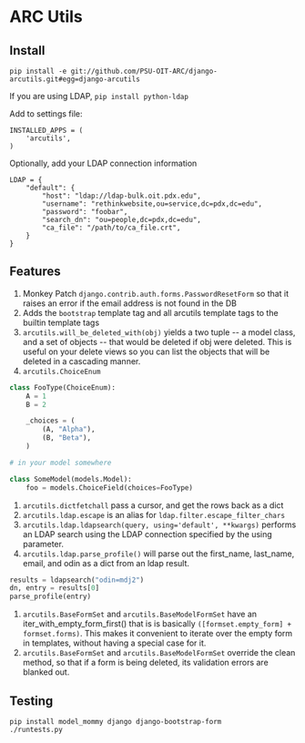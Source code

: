 # ARC Utils

## Install

    pip install -e git://github.com/PSU-OIT-ARC/django-arcutils.git#egg=django-arcutils

If you are using LDAP, `pip install python-ldap`

Add to settings file:

    INSTALLED_APPS = (
        'arcutils',
    )

Optionally, add your LDAP connection information

    LDAP = {
        "default": {
            "host": "ldap://ldap-bulk.oit.pdx.edu",
            "username": "rethinkwebsite,ou=service,dc=pdx,dc=edu",
            "password": "foobar",
            "search_dn": "ou=people,dc=pdx,dc=edu",
            "ca_file": "/path/to/ca_file.crt",
        }
    }

## Features

1. Monkey Patch `django.contrib.auth.forms.PasswordResetForm` so that it raises an error if the email address is not found in the DB
1. Adds the `bootstrap` template tag and all arcutils template tags to the builtin template tags
1. `arcutils.will_be_deleted_with(obj)` yields a two tuple -- a model class, and a set of objects -- that would be deleted if obj were deleted. This is useful on your delete views so you can list the objects that will be deleted in a cascading manner.
1. `arcutils.ChoiceEnum`
```python
class FooType(ChoiceEnum):
    A = 1
    B = 2

    _choices = (
        (A, "Alpha"),
        (B, "Beta"),
    )

# in your model somewhere

class SomeModel(models.Model):
    foo = models.ChoiceField(choices=FooType)

```
1. `arcutils.dictfetchall` pass a cursor, and get the rows back as a dict
1. `arcutils.ldap.escape` is an alias for `ldap.filter.escape_filter_chars`
1. `arcutils.ldap.ldapsearch(query, using='default', **kwargs)` performs an LDAP search using the LDAP connection specified by the using parameter.
1. `arcutils.ldap.parse_profile()` will parse out the first_name, last_name, email, and odin as a dict from an ldap result.
```python
results = ldapsearch("odin=mdj2")
dn, entry = results[0]
parse_profile(entry)
```
1. `arcutils.BaseFormSet` and `arcutils.BaseModelFormSet` have an iter_with_empty_form_first() that is is basically `([formset.empty_form] + formset.forms)`. This makes it convenient to iterate over the empty form in templates, without having a special case for it.
1. `arcutils.BaseFormSet` and `arcutils.BaseModelFormSet` override the clean method, so that if a form is being deleted, its validation errors are blanked out.


## Testing

    pip install model_mommy django django-bootstrap-form
    ./runtests.py
